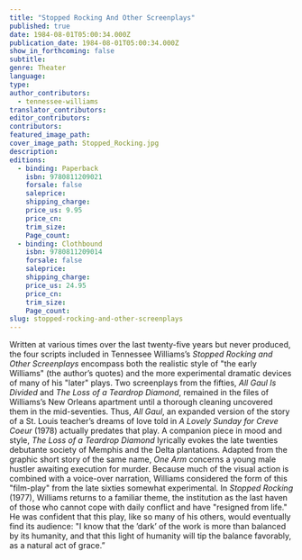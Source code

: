 ```yaml
---
title: "Stopped Rocking And Other Screenplays"
published: true
date: 1984-08-01T05:00:34.000Z
publication_date: 1984-08-01T05:00:34.000Z
show_in_forthcoming: false
subtitle:
genre: Theater
language:
type:
author_contributors:
  - tennessee-williams
translator_contributors:
editor_contributors:
contributors:
featured_image_path:
cover_image_path: Stopped_Rocking.jpg
description:
editions:
  - binding: Paperback
    isbn: 9780811209021
    forsale: false
    saleprice:
    shipping_charge:
    price_us: 9.95
    price_cn:
    trim_size:
    Page_count:
  - binding: Clothbound
    isbn: 9780811209014
    forsale: false
    saleprice:
    shipping_charge:
    price_us: 24.95
    price_cn:
    trim_size:
    Page_count:
slug: stopped-rocking-and-other-screenplays
---
```


Written at various times over the last twenty-five years but never produced, the four scripts included in Tennessee Williams’s _Stopped Rocking and Other Screenplays_ encompass both the realistic style of "the early Williams" (the author’s quotes) and the more experimental dramatic devices of many of his "later" plays. Two screenplays from the fifties, _All Gaul Is Divided_ and _The Loss of a Teardrop Diamond_, remained in the files of Williams’s New Orleans apartment until a thorough cleaning uncovered them in the mid-seventies. Thus, _All Gaul_, an expanded version of the story of a St. Louis teacher’s dreams of love told in _A Lovely Sunday for Creve Coeur_ (1978) actually predates that play. A companion piece in mood and style, _The Loss of a Teardrop Diamond_ lyrically evokes the late twenties debutante society of Memphis and the Delta plantations. Adapted from the graphic short story of the same name, _One Arm_ concerns a young male hustler awaiting execution for murder. Because much of the visual action is combined with a voice-over narration, Williams considered the form of this "film-play" from the late sixties somewhat experimental. In _Stopped Rocking_ (1977), Williams returns to a familiar theme, the institution as the last haven of those who cannot cope with daily conflict and have "resigned from life." He was confident that this play, like so many of his others, would eventually find its audience: "I know that the ’dark’ of the work is more than balanced by its humanity, and that this light of humanity will tip the balance favorably, as a natural act of grace.”

